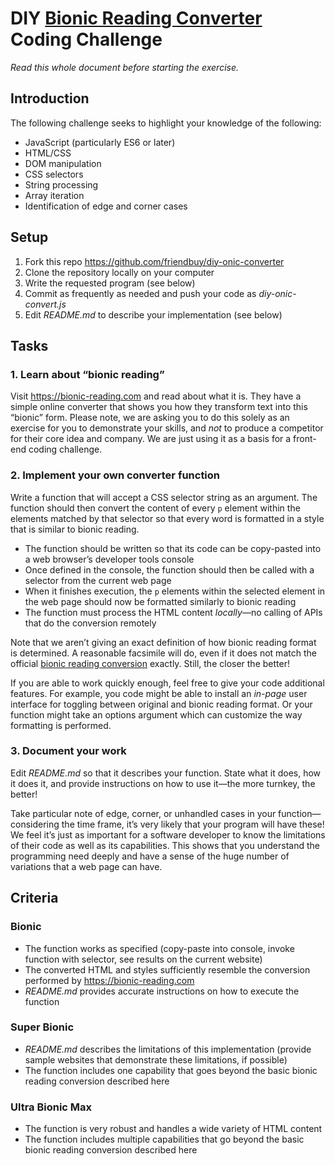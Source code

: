 # DIY [Bionic Reading Converter](https://bionic-reading.com) Coding Challenge

_Read this whole document before starting the exercise._

## Introduction
The following challenge seeks to highlight your knowledge of the following:
* JavaScript (particularly ES6 or later)
* HTML/CSS
* DOM manipulation
* CSS selectors
* String processing
* Array iteration
* Identification of edge and corner cases

## Setup
1. Fork this repo https://github.com/friendbuy/diy-onic-converter
2. Clone the repository locally on your computer
3. Write the requested program (see below)
4. Commit as frequently as needed and push your code as _diy-onic-convert.js_
5. Edit _README.md_ to describe your implementation (see below)

## Tasks

### 1. Learn about “bionic reading”
Visit https://bionic-reading.com and read about what it is. They have a simple online converter that shows you how they transform text into this “bionic” form. Please note, we are asking you to do this solely as an exercise for you to demonstrate your skills, and _not_ to produce a competitor for their core idea and company. We are just using it as a basis for a front-end coding challenge.

### 2. Implement your own converter function
Write a function that will accept a CSS selector string as an argument. The function should then convert the content of every `p` element within the elements matched by that selector so that every word is formatted in a style that is similar to bionic reading.

* The function should be written so that its code can be copy-pasted into a web browser’s developer tools console
* Once defined in the console, the function should then be called with a selector from the current web page
* When it finishes execution, the `p` elements within the selected element in the web page should now be formatted similarly to bionic reading
* The function must process the HTML content _locally_—no calling of APIs that do the conversion remotely

Note that we aren’t giving an exact definition of how bionic reading format is determined. A reasonable facsimile will do, even if it does not match the official [bionic reading conversion](https://api.bionic-reading.com/convert/) exactly. Still, the closer the better!

If you are able to work quickly enough, feel free to give your code additional features. For example, you code might be able to install an _in-page_ user interface for toggling between original and bionic reading format. Or your function might take an options argument which can customize the way formatting is performed.

### 3. Document your work
Edit _README.md_ so that it describes your function. State what it does, how it does it, and provide instructions on how to use it—the more turnkey, the better!

Take particular note of edge, corner, or unhandled cases in your function—considering the time frame, it’s very likely that your program will have these! We feel it’s just as important for a software developer to know the limitations of their code as well as its capabilities. This shows that you understand the programming need deeply and have a sense of the huge number of variations that a web page can have.

## Criteria

### Bionic
* The function works as specified (copy-paste into console, invoke function with selector, see results on the current website)
* The converted HTML and styles sufficiently resemble the conversion performed by https://bionic-reading.com
* _README.md_ provides accurate instructions on how to execute the function

### Super Bionic
* _README.md_ describes the limitations of this implementation (provide sample websites that demonstrate these limitations, if possible)
* The function includes one capability that goes beyond the basic bionic reading conversion described here

### Ultra Bionic Max
* The function is very robust and handles a wide variety of HTML content
* The function includes multiple capabilities that go beyond the basic bionic reading conversion described here
